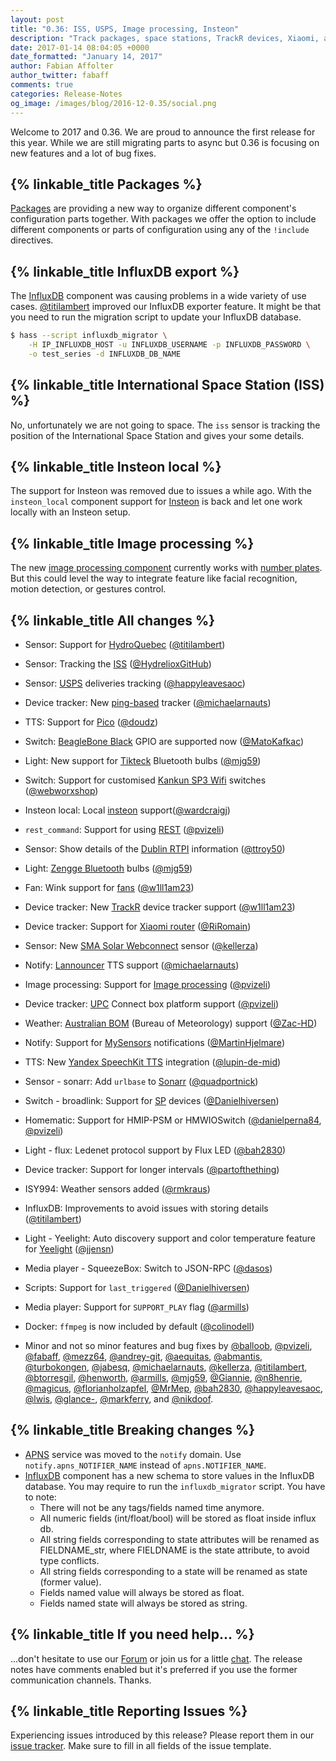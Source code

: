 ```yaml
---
layout: post
title: "0.36: ISS, USPS, Image processing, Insteon"
description: "Track packages, space stations, TrackR devices, Xiaomi, and UPC connect boxes"
date: 2017-01-14 08:04:05 +0000
date_formatted: "January 14, 2017"
author: Fabian Affolter
author_twitter: fabaff
comments: true
categories: Release-Notes
og_image: /images/blog/2016-12-0.35/social.png
---
```


Welcome to 2017 and 0.36. We are proud to announce the first release for this year. While we are still migrating parts to async but 0.36 is focusing on new features and a lot of bug fixes.

## {% linkable_title Packages %}
[Packages][packages] are providing a new way to organize different component's configuration parts together. With packages we offer the option to include different components or parts of configuration using any of the `!include` directives.

## {% linkable_title InfluxDB export %}
The [InfluxDB][influx] component was causing problems in a wide variety of use cases. [@titilambert] improved our InfluxDB exporter feature. It might be that you need to run the migration script to update your InfluxDB database.

```bash
$ hass --script influxdb_migrator \
    -H IP_INFLUXDB_HOST -u INFLUXDB_USERNAME -p INFLUXDB_PASSWORD \
    -o test_series -d INFLUXDB_DB_NAME
```

## {% linkable_title International Space Station (ISS) %}
No, unfortunately we are not going to space. The `iss` sensor is tracking the position of the International Space Station and gives your some details. 

## {% linkable_title Insteon local %}
The support for Insteon was removed due to issues a while ago. With the `insteon_local` component support for [Insteon][insteon] is back and let one work locally with an Insteon setup. 

## {% linkable_title Image processing %}
The new [image processing component][image] currently works with [number plates][plates]. But this could level the way to integrate feature like facial recognition, motion detection, or gestures control.

## {% linkable_title All changes %}
- Sensor: Support for [HydroQuebec][quebec] ([@titilambert])
- Sensor: Tracking the [ISS][iss] ([@HydrelioxGitHub])
- Sensor: [USPS][usps] deliveries tracking ([@happyleavesaoc])
- Device tracker: New [ping-based][ping] tracker ([@michaelarnauts])
- TTS: Support for [Pico][pico] ([@doudz])
- Switch: [BeagleBone Black][beaglebone] GPIO are supported now ([@MatoKafkac])
- Light: New support for [Tikteck][tik] Bluetooth bulbs ([@mjg59])
- Switch: Support for customised [Kankun SP3 Wifi][kankun] switches ([@webworxshop])
- Insteon local: Local [insteon][insteon] support([@wardcraigj])
- `rest_command`: Support for using [REST][rest] ([@pvizeli])
- Sensor: Show details of the [Dublin RTPI][dublin] information ([@ttroy50])
- Light: [Zengge Bluetooth][zengge] bulbs ([@mjg59])
- Fan: Wink support for [fans][wink-fan] ([@w1ll1am23])
- Device tracker: New [TrackR][trackr] device tracker support ([@w1ll1am23])
- Device tracker: Support for [Xiaomi router][xiaomi] ([@RiRomain])
- Sensor: New [SMA Solar Webconnect][sma] sensor ([@kellerza])
- Notify: [Lannouncer][lannouncer] TTS support ([@michaelarnauts])
- Image processing: Support for [Image processing][image] ([@pvizeli])
- Device tracker: [UPC][upc] Connect box platform support ([@pvizeli])
- Weather: [Australian BOM][bom] (Bureau of Meteorology) support ([@Zac-HD])
- Notify: Support for [MySensors][mysensors] notifications ([@MartinHjelmare])
- TTS: New [Yandex SpeechKit TTS][yandex] integration ([@lupin-de-mid])

- Sensor - sonarr: Add `urlbase` to [Sonarr][] ([@quadportnick])
- Switch - broadlink: Support for [SP][bl-switch] devices ([@Danielhiversen])
- Homematic: Support for HMIP-PSM or HMWIOSwitch ([@danielperna84], [@pvizeli])
- Light - flux: Ledenet protocol support by Flux LED ([@bah2830])
- Device tracker: Support for longer intervals ([@partofthething])
- ISY994: Weather sensors added ([@rmkraus])
- InfluxDB: Improvements to avoid issues with storing details ([@titilambert])
- Light - Yeelight: Auto discovery support and color temperature feature for [Yeelight][yeelight] ([@jjensn])
- Media player - SqueezeBox: Switch to JSON-RPC ([@dasos])
- Scripts: Support for `last_triggered` ([@Danielhiversen])
- Media player: Support for `SUPPORT_PLAY` flag ([@armills])
- Docker: `ffmpeg` is now included by default ([@colinodell])
- Minor and not so minor features and bug fixes by [@balloob], [@pvizeli], [@fabaff], [@mezz64], [@andrey-git], [@aequitas], [@abmantis], [@turbokongen], [@jabesq], [@michaelarnauts], [@kellerza], [@titilambert], [@btorresgil], [@henworth], [@armills], [@mjg59], [@Giannie], [@n8henrie], [@magicus], [@florianholzapfel], [@MrMep], [@bah2830], [@happyleavesaoc], [@lwis], [@glance-], [@markferry], and [@nikdoof].
 
## {% linkable_title Breaking changes %}
- [APNS][apns] service was moved to the `notify` domain. Use `notify.apns_NOTIFIER_NAME` instead of `apns.NOTIFIER_NAME`.
- [InfluxDB][influx] component has a new schema to store values in the InfluxDB database. You may require to run the `influxdb_migrator` script.
  You have to note:
  - There will not be any tags/fields named time anymore.
  - All numeric fields (int/float/bool) will be stored as float inside influx db.
  - All string fields corresponding to state attributes will be renamed as FIELDNAME_str, where FIELDNAME is the state attribute, to avoid type conflicts.
  - All string fields corresponding to a state will be renamed as state (former value).
  - Fields named value will always be stored as float.
  - Fields named state will always be stored as string.

## {% linkable_title If you need help... %}
...don't hesitate to use our [Forum](https://community.home-assistant.io/) or join us for a little [chat](https://gitter.im/home-assistant/home-assistant). The release notes have comments enabled but it's preferred if you use the former communication channels. Thanks.

## {% linkable_title Reporting Issues %}
Experiencing issues introduced by this release? Please report them in our [issue tracker](https://github.com/home-assistant/home-assistant/issues). Make sure to fill in all fields of the issue template.

[@abmantis]: https://github.com/abmantis
[@aequitas]: https://github.com/aequitas
[@andrey-git]: https://github.com/andrey-git
[@armills]: https://github.com/armills
[@bah2830]: https://github.com/bah2830
[@balloob]: https://github.com/balloob
[@brandonweeks]: https://github.com/brandonweeks
[@btorresgil]: https://github.com/btorresgil
[@colinodell]: https://github.com/colinodell
[@Danielhiversen]: https://github.com/Danielhiversen
[@danieljkemp]: https://github.com/danieljkemp
[@danielperna84]: https://github.com/danielperna84
[@dasos]: https://github.com/dasos
[@DavidLP]: https://github.com/DavidLP
[@doudz]: https://github.com/doudz
[@eieste]: https://github.com/eieste
[@fabaff]: https://github.com/fabaff
[@florianholzapfel]: https://github.com/florianholzapfel
[@Giannie]: https://github.com/Giannie
[@glance-]: https://github.com/glance-
[@happyleavesaoc]: https://github.com/happyleavesaoc
[@henworth]: https://github.com/henworth
[@HydrelioxGitHub]: https://github.com/HydrelioxGitHub
[@jabesq]: https://github.com/jabesq
[@jjensn]: https://github.com/jjensn
[@kellerza]: https://github.com/kellerza
[@kk7ds]: https://github.com/kk7ds
[@lwis]: https://github.com/lwis
[@magicus]: https://github.com/magicus
[@markferry]: https://github.com/markferry
[@MatoKafkac]: https://github.com/MatoKafkac
[@mezz64]: https://github.com/mezz64
[@michaelarnauts]: https://github.com/michaelarnauts
[@mjg59]: https://github.com/mjg59
[@MrMep]: https://github.com/MrMep
[@n8henrie]: https://github.com/n8henrie
[@nikdoof]: https://github.com/nikdoof
[@partofthething]: https://github.com/partofthething
[@pvizeli]: https://github.com/pvizeli
[@quadportnick]: https://github.com/quadportnick
[@RiRomain]: https://github.com/RiRomain
[@rmkraus]: https://github.com/rmkraus
[@scmmmh]: https://github.com/scmmmh
[@technicalpickles]: https://github.com/technicalpickles
[@ttroy50]: https://github.com/ttroy50
[@turbokongen]: https://github.com/turbokongen
[@w1ll1am23]: https://github.com/w1ll1am23
[@wardcraigj]: https://github.com/wardcraigj
[@webworxshop]: https://github.com/webworxshop
[@titilambert]: https://github.com/titilambert
[@Zac-HD]: https://github.com/Zac-HD 
[@MartinHjelmare]: https://github.com/MartinHjelmare
[@lupin-de-mid]: https://github.com/lupin-de-mid

[beaglebone]: https://home-assistant.io/components/bbb_gpio/
[bl-switch]: https://home-assistant.io/components/switch.broadlink/
[dublin]: https://home-assistant.io/components/sensor.dublin_public_transport/
[image]: https://home-assistant.io/components/image_processing/
[insteon]: https://home-assistant.io/components/insteon_local/
[kankun]: https://home-assistant.io/components/switch.kankun/
[lannouncer]: https://home-assistant.io/components/notify.lannouncer/
[packages]: https://home-assistant.io/topics/packages/
[pico]: https://home-assistant.io/components/tts.picotts/
[ping]: https://home-assistant.io/components/device_tracker.ping/
[plates]: https://home-assistant.io/components/openalpr/
[quebec]: https://home-assistant.io/components/sensor.hydroquebec/
[rest]: https://home-assistant.io/components/rest_command/
[sma]: https://home-assistant.io/components/sensor.sma/
[sonarr]: https://home-assistant.io/components/sensor.sonarr/
[tik]: https://home-assistant.io/components/light.tikteck/
[trackr]: https://home-assistant.io/components/device_tracker.trackr/
[upc]: https://home-assistant.io/components/device_tracker.upc_connect/
[usps]: https://home-assistant.io/components/sensor.usps/
[wink-fan]: https://home-assistant.io/components/fan.wink/
[xiaomi]: https://home-assistant.io/components/device_tracker.xiaomi/
[yeelight]: https://home-assistant.io/components/light.yeelight/
[zengge]: https://home-assistant.io/components/light.zengge/
[bom]: https://home-assistant.io/components/weather.bom/
[apns]: https://home-assistant.io/components/notify.apns/
[mysensors]: https://home-assistant.io/components/notify.mysensors/
[influx]: https://home-assistant.io/components/influxdb/
[iss]: https://home-assistant.io/components/sensor.iss/
[yandex]: https://home-assistant.io/components/tts.yandextts/
